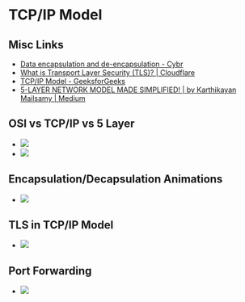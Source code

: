 # TCP/IP Model
## Misc Links
- [Data encapsulation and de-encapsulation - Cybr](https://cybr.com/courses/networking-fundamentals/lessons/data-encapsulation-and-de-encapsulation/)
- [What is Transport Layer Security (TLS)? | Cloudflare](https://www.cloudflare.com/learning/ssl/transport-layer-security-tls/) 
- [TCP/IP Model - GeeksforGeeks](https://www.geeksforgeeks.org/tcp-ip-model/) 
- [5-LAYER NETWORK MODEL MADE SIMPLIFIED! | by Karthikayan Mailsamy | Medium](https://medium.com/@karthikayanmailsamy/5-layer-network-model-made-simplified-e813da0913ba)
## OSI vs TCP/IP vs 5 Layer
- ![](IMG-20231202155838857.png)
- ![](IMG-20231202160908446.png)
## Encapsulation/Decapsulation Animations
- ![](IMG-20231202155534915.gif)
## TLS in TCP/IP Model
- ![](IMG-20231202160524710.png)

## Port Forwarding
- ![](IMG-20231204155658590.png)